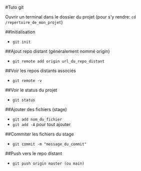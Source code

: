 #Tuto git

Ouvrir un terminal dans le dossier du projet
(pour s'y rendre: ```cd /repertoire_de_mon_projet```)

##Initialisation

- ```git init```

##Ajout repo distant (généralement nommé origin)

- ```git remote add origin url_du_repo_distant```

##Voir les repos distants associés

- ```git remote -v```

##Voir le status du projet 

- ```git status```

##Ajouter des fichiers (stage)

- ```git add nom_du_fichier```
- ```git add -A``` pour tout ajouter

##Commiter les fichiers du stage

- ```git commit -m "message_du_commit"```

##Push vers le repo distant

- ```git push origin master (ou main)```